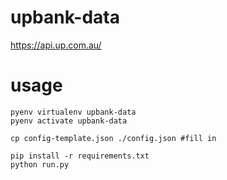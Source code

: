 # upbank-data
https://api.up.com.au/

# usage
```
pyenv virtualenv upbank-data
pyenv activate upbank-data

cp config-template.json ./config.json #fill in

pip install -r requirements.txt
python run.py
```
